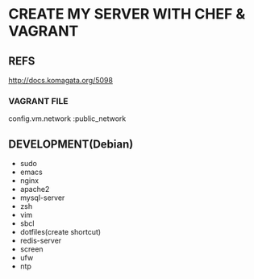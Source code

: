 # CREATE MY SERVER WITH CHEF & VAGRANT

## REFS
http://docs.komagata.org/5098

### VAGRANT FILE
config.vm.network :public_network

## DEVELOPMENT(Debian)
* sudo
* emacs
* nginx
* apache2
* mysql-server
* zsh
* vim
* sbcl
* dotfiles(create shortcut)
* redis-server
* screen
* ufw
* ntp
